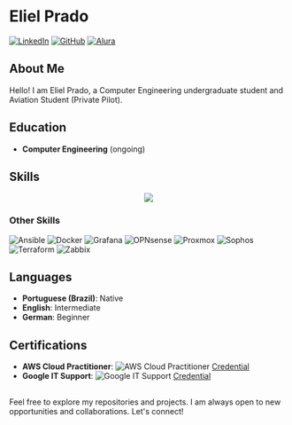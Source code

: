 # Eliel Prado

[![LinkedIn](https://img.shields.io/badge/LinkedIn-elielprado-blue)](https://www.linkedin.com/in/elielprado/)
[![GitHub](https://img.shields.io/badge/GitHub-elielprado-lightgrey)](https://github.com/elielprado)
[![Alura](https://img.shields.io/badge/Alura-elielprado-lightblue)](https://cursos.alura.com.br/user/elielprado)

## About Me

Hello! I am Eliel Prado, a Computer Engineering undergraduate student and Aviation Student (Private Pilot).

## Education

- **Computer Engineering** (ongoing)

## Skills

<p align="center">
  <a href="https://skillicons.dev">
    <img src="https://skillicons.dev/icons?i=java,js,linux,python" />
  </a>
</p>

### Other Skills

![Ansible](https://img.shields.io/badge/-Ansible-FF9E0F)
![Docker](https://img.shields.io/badge/-Docker-FF9E0F)
![Grafana](https://img.shields.io/badge/-Grafana-FF9E0F)
![OPNsense](https://img.shields.io/badge/-OPNsense-FF9E0F)
![Proxmox](https://img.shields.io/badge/-Proxmox-FF9E0F)
![Sophos](https://img.shields.io/badge/-Sophos-FF9E0F)
![Terraform](https://img.shields.io/badge/-Terraform-FF9E0F)
![Zabbix](https://img.shields.io/badge/-Zabbix-FF9E0F)

## Languages
- **Portuguese (Brazil)**: Native
- **English**: Intermediate
- **German**: Beginner

## Certifications

- **AWS Cloud Practitioner**:
![AWS Cloud Practitioner](https://img.shields.io/badge/AWS-232F3E?logo=amazon-aws&logoColor=white) [Credential](https://www.credly.com/badges/d8000c29-65ec-48f2-8af6-3cca437e9a13/public_url)
- **Google IT Support**:
![Google IT Support](https://img.shields.io/badge/Google_IT_Support-4285F4?logo=google&logoColor=white) [Credential](https://coursera.org/share/28230c23a8d87590b6b48ff9c166acdc)

##

Feel free to explore my repositories and projects. I am always open to new opportunities and collaborations. Let's connect!
